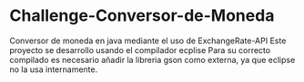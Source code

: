 # Challenge-Conversor-de-Moneda
Conversor de moneda en java mediante el uso de ExchangeRate-API
Este proyecto se desarrollo usando el compilador ecplise
Para su correcto compilado es necesario añadir la libreria gson como externa, ya que eclipse no la usa internamente. 
